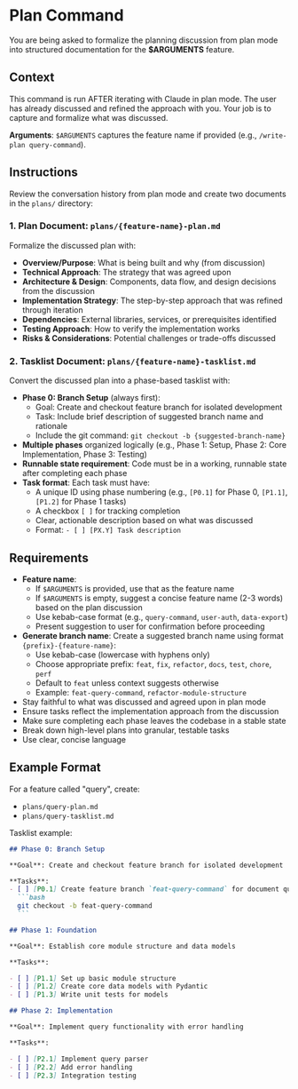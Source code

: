 # Plan Command

You are being asked to formalize the planning discussion from plan mode into structured documentation for the **$ARGUMENTS** feature.

## Context

This command is run AFTER iterating with Claude in plan mode. The user has already discussed and refined the approach with you. Your job is to capture and formalize what was discussed.

**Arguments**: `$ARGUMENTS` captures the feature name if provided (e.g., `/write-plan query-command`).

## Instructions

Review the conversation history from plan mode and create two documents in the `plans/` directory:

### 1. Plan Document: `plans/{feature-name}-plan.md`

Formalize the discussed plan with:

- **Overview/Purpose**: What is being built and why (from discussion)
- **Technical Approach**: The strategy that was agreed upon
- **Architecture & Design**: Components, data flow, and design decisions from the discussion
- **Implementation Strategy**: The step-by-step approach that was refined through iteration
- **Dependencies**: External libraries, services, or prerequisites identified
- **Testing Approach**: How to verify the implementation works
- **Risks & Considerations**: Potential challenges or trade-offs discussed

### 2. Tasklist Document: `plans/{feature-name}-tasklist.md`

Convert the discussed plan into a phase-based tasklist with:

- **Phase 0: Branch Setup** (always first):
  - Goal: Create and checkout feature branch for isolated development
  - Task: Include brief description of suggested branch name and rationale
  - Include the git command: `git checkout -b {suggested-branch-name}`
- **Multiple phases** organized logically (e.g., Phase 1: Setup, Phase 2: Core Implementation, Phase 3: Testing)
- **Runnable state requirement**: Code must be in a working, runnable state after completing each phase
- **Task format**: Each task must have:
  - A unique ID using phase numbering (e.g., `[P0.1]` for Phase 0, `[P1.1]`, `[P1.2]` for Phase 1 tasks)
  - A checkbox `[ ]` for tracking completion
  - Clear, actionable description based on what was discussed
  - Format: `- [ ] [PX.Y] Task description`

## Requirements

- **Feature name**:
  - If `$ARGUMENTS` is provided, use that as the feature name
  - If `$ARGUMENTS` is empty, suggest a concise feature name (2-3 words) based on the plan discussion
  - Use kebab-case format (e.g., `query-command`, `user-auth`, `data-export`)
  - Present suggestion to user for confirmation before proceeding
- **Generate branch name**: Create a suggested branch name using format `{prefix}-{feature-name}`:
  - Use kebab-case (lowercase with hyphens only)
  - Choose appropriate prefix: `feat`, `fix`, `refactor`, `docs`, `test`, `chore`, `perf`
  - Default to `feat` unless context suggests otherwise
  - Example: `feat-query-command`, `refactor-module-structure`
- Stay faithful to what was discussed and agreed upon in plan mode
- Ensure tasks reflect the implementation approach from the discussion
- Make sure completing each phase leaves the codebase in a stable state
- Break down high-level plans into granular, testable tasks
- Use clear, concise language

## Example Format

For a feature called "query", create:

- `plans/query-plan.md`
- `plans/query-tasklist.md`

Tasklist example:

````markdown
## Phase 0: Branch Setup

**Goal**: Create and checkout feature branch for isolated development

**Tasks**:
- [ ] [P0.1] Create feature branch `feat-query-command` for document query implementation
  ```bash
  git checkout -b feat-query-command
  ```

## Phase 1: Foundation

**Goal**: Establish core module structure and data models

**Tasks**:

- [ ] [P1.1] Set up basic module structure
- [ ] [P1.2] Create core data models with Pydantic
- [ ] [P1.3] Write unit tests for models

## Phase 2: Implementation

**Goal**: Implement query functionality with error handling

**Tasks**:

- [ ] [P2.1] Implement query parser
- [ ] [P2.2] Add error handling
- [ ] [P2.3] Integration testing

````
